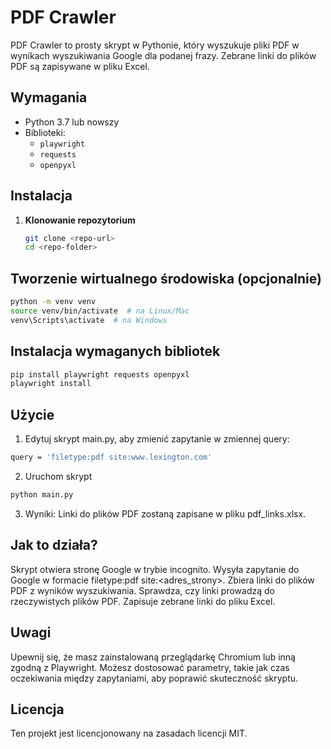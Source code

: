 # PDF Crawler

PDF Crawler to prosty skrypt w Pythonie, który wyszukuje pliki PDF w wynikach wyszukiwania Google dla podanej frazy. Zebrane linki do plików PDF są zapisywane w pliku Excel.

## Wymagania

- Python 3.7 lub nowszy
- Biblioteki:
  - `playwright`
  - `requests`
  - `openpyxl`

## Instalacja

1. **Klonowanie repozytorium**

   ```bash
   git clone <repo-url>
   cd <repo-folder>
   ```
   
## Tworzenie wirtualnego środowiska (opcjonalnie)

 ```bash
python -m venv venv
source venv/bin/activate  # na Linux/Mac
venv\Scripts\activate  # na Windows
```

## Instalacja wymaganych bibliotek
```bash
pip install playwright requests openpyxl
playwright install
```

## Użycie
1. Edytuj skrypt main.py, aby zmienić zapytanie w zmiennej query:

 ```bash
query = 'filetype:pdf site:www.lexington.com'
```
2. Uruchom skrypt
```bash
python main.py
```
3. Wyniki:
Linki do plików PDF zostaną zapisane w pliku pdf_links.xlsx.

## Jak to działa?
Skrypt otwiera stronę Google w trybie incognito.
Wysyła zapytanie do Google w formacie filetype:pdf site:<adres_strony>.
Zbiera linki do plików PDF z wyników wyszukiwania.
Sprawdza, czy linki prowadzą do rzeczywistych plików PDF.
Zapisuje zebrane linki do pliku Excel.

## Uwagi
Upewnij się, że masz zainstalowaną przeglądarkę Chromium lub inną zgodną z Playwright.
Możesz dostosować parametry, takie jak czas oczekiwania między zapytaniami, aby poprawić skuteczność skryptu.

## Licencja
Ten projekt jest licencjonowany na zasadach licencji MIT.


